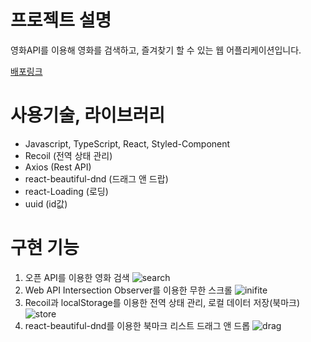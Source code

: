 # 프로젝트 설명

영화API를 이용해 영화를 검색하고, 즐겨찾기 할 수 있는 웹 어플리케이션입니다.

[배포링크](https://6280ab73413ffe0b46c54abe--voluble-hummingbird-c9e512.netlify.app/)

# 사용기술, 라이브러리

- Javascript, TypeScript, React, Styled-Component
- Recoil (전역 상태 관리)
- Axios (Rest API)
- react-beautiful-dnd (드래그 앤 드랍)
- react-Loading (로딩)
- uuid (id값)

# 구현 기능

1. 오픈 API를 이용한 영화 검색
   ![search](https://user-images.githubusercontent.com/71131248/168468596-c5aff9a2-ffd9-4acc-a577-1f1db4104f23.gif)
2. Web API Intersection Observer를 이용한 무한 스크롤
   ![inifite](https://user-images.githubusercontent.com/71131248/168468595-c0516aa0-8e8c-4bef-988b-a2147dbb7d1b.gif)
3. Recoil과 localStorage를 이용한 전역 상태 관리, 로컬 데이터 저장(북마크)
   ![store](https://user-images.githubusercontent.com/71131248/168468599-f357c19c-5b53-4981-9f0a-023f56be1291.gif)
4. react-beautiful-dnd를 이용한 북마크 리스트 드래그 앤 드롭
   ![drag](https://user-images.githubusercontent.com/71131248/168468601-5880ebb7-1236-4221-b35f-1ef39c84e6a2.gif)
